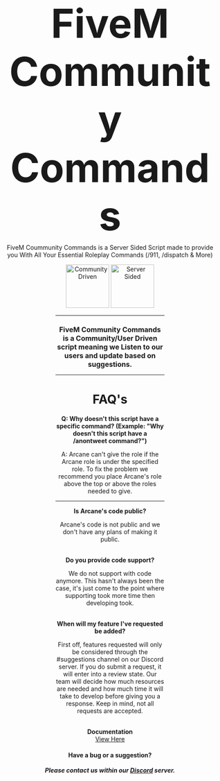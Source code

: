 </head><body><center>
<h1 style="font-size: 92px; margin-bottom: -5px;">FiveM Community Commands</h1>
<p>FiveM Coummunity Commands is a Server Sided Script made to provide you
   With All Your Essential Roleplay Commands (/911, /dispatch & More)</p>
<img alt="Community Driven" src="https://i.imgur.com/GCEszCt.png" width="100">
<img alt="Server Sided" src="https://i.imgur.com/fpAWLuB.png" width="100">
<div style="margin: 0 auto; width: 50%; font-weight: normal;">
<hr>
<h1 style="font-size: 16px;">FiveM Community Commands is a Community/User
    Driven script meaning we Listen to our users and update based on suggestions.</h1>
<hr>
<h1>FAQ's</h1>
<p><b>Q: Why doesn't this script have a specific command?
 (Example: "Why doesn't this script have a /anontweet command?")</b>
</p><p>A: Arcane can't give the role if the Arcane role is under the specified role.
To fix the problem we recommend you place Arcane's role above the top or above the roles needed to give.</p>
<hr>
<b>Is Arcane's code public?</b>
<p>Arcane's code is not public and we don't have any plans of making it public.</p>
<br>
<b>Do you provide code support?</b>
<p>We do not support with code anymore. This hasn't always been the case, it's just come to the point where supporting took more time
then developing took.</p>
<br>
<b>When will my feature I've requested be added?</b>
<p>First off, features requested will only be considered through the #suggestions channel on our Discord server. If you do submit a
request, it will enter into a review state. Our team will decide how much resources are needed and how much time it will take to
develop before giving you a response. Keep in mind, not all requests are accepted.</p>
</div>
<br>
<b>Documentation</b>
<br>
<a target="_blank" onclick="trackCampaignWebClick('', 'description');" rel="nofollow" href="https://docs.arcanebot.xyz">View Here</a><p></p>
<h4 style="margin-bottom: -1px;">Have a bug or a suggestion?</h4>
<h5>Please contact us within our <a target="_blank" onclick="trackCampaignWebClick('', 'description');" rel="nofollow" href="https://discord.gg/467YPjF">Discord</a> server.</h5>
</center>
</body></html>
